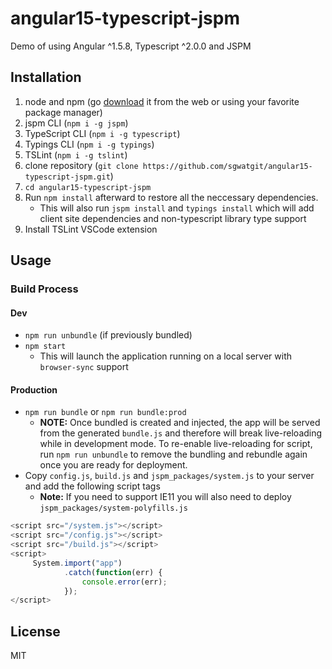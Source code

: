 # angular15-typescript-jspm
Demo of using Angular ^1.5.8, Typescript ^2.0.0 and JSPM
## Installation
1. node and npm (go [download](https://nodejs.org) it from the web or using your favorite package manager)
1. jspm CLI (`npm i -g jspm`)
1. TypeScript CLI (`npm i -g typescript`)
1. Typings CLI (`npm i -g typings`)
1. TSLint (`npm i -g tslint`)
1. clone repository (`git clone https://github.com/sgwatgit/angular15-typescript-jspm.git`)
1. `cd angular15-typescript-jspm`
1. Run `npm install` afterward to restore all the neccessary dependencies.
   * This will also run `jspm install` and `typings install` which will add client site dependencies and non-typescript library type support
1. Install TSLint VSCode extension
## Usage
### Build Process
#### Dev
* `npm run unbundle` (if previously bundled)
* `npm start`
  * This will launch the application running on a local server with `browser-sync` support
#### Production
* `npm run bundle` or `npm run bundle:prod`
  * **NOTE:** Once bundled is created and injected, the app will be served from the generated `bundle.js` and therefore will break live-reloading while in development mode.
To re-enable live-reloading for script, run `npm run unbundle` to remove the bundling and rebundle again once you are ready for deployment.
* Copy `config.js`, `build.js` and `jspm_packages/system.js` to your server and add the following script tags
   * **Note:** If you need to support IE11 you will also need to deploy `jspm_packages/system-polyfills.js`
```javascript
<script src="/system.js"></script>
<script src="/config.js"></script>
<script src="/build.js"></script>
<script>
     System.import("app")
            .catch(function(err) { 
                console.error(err);
            });
</script>
```

## License
MIT
